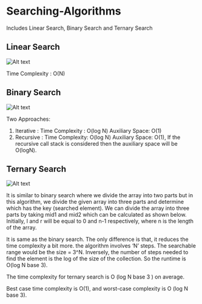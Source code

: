 # Searching-Algorithms
Includes Linear Search, Binary Search and Ternary Search


## Linear Search
![Alt text](https://i0.wp.com/thecleverprogrammer.com/wp-content/uploads/2020/09/un-35.png?resize=1024%2C471&ssl=1 "Linear Search")

Time Complexity : O(N)

## Binary Search

![Alt text](https://res.cloudinary.com/practicaldev/image/fetch/s--98coOIoF--/c_limit%2Cf_auto%2Cfl_progressive%2Cq_auto%2Cw_880/https://dev-to-uploads.s3.amazonaws.com/i/5hsod7t93v85b23rk671.png "Binary Search")

Two Approaches:

1) Iterative :
     Time Complexity : O(log N)
     Auxiliary Space: O(1)
2) Recursive :
    Time Complexity: O(log N)
    Auxiliary Space: O(1), If the recursive call stack is considered then the auxiliary space will be O(logN).

## Ternary Search    

![Alt text](https://media.geeksforgeeks.org/wp-content/uploads/ternaryS-3.png "Ternary Search")

It is similar to binary search where we divide the array into two parts but in this algorithm, we divide the given array into three parts and determine which has the key (searched element). We can divide the array into three parts by taking mid1 and mid2 which can be calculated as shown below. Initially, l and r will be equal to 0 and n-1 respectively, where n is the length of the array. 

It is same as the binary search. The only difference is that, it reduces the time complexity a bit more. the algorithm involves ‘N’ steps. The searchable range would be the size = 3^N. Inversely, the number of steps needed to find the element is the log of the size of the collection. So the runtime is O(log N base 3).

The time complexity for ternary search is O (log N base 3 ) on average.

Best case time complexity is O(1), and worst-case complexity is O (log N base 3).